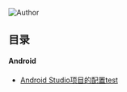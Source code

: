 ![Author](https://img.shields.io/badge/Author-TaopingTec-green.svg)
## <a name="index"/>目录

####  Android

* [Android Studio项目的配置test](/Android/AndroidStudio-Project-Config.md)
